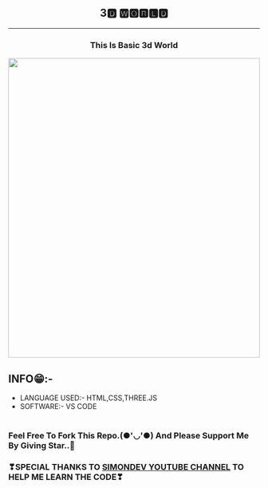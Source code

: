 <h2 align="center">3🅳 🆆🅾🆁🅻🅳</h2><hr>
<h3 align="center">This Is Basic 3d World</h3>
<img src="3dworld.gif" width="100%" height="600px" />

## INFO😁:-
<ul>
<li>LANGUAGE USED:- HTML,CSS,THREE.JS</li>
<li>SOFTWARE:- VS CODE</li>
 <br>
</ul>

### Feel Free To Fork This Repo.(●'◡'●) And Please Support Me By Giving Star..🎇

### ❣SPECIAL THANKS TO <a href="https://youtu.be/PPwR7h5SnOE">SIMONDEV YOUTUBE CHANNEL</a> TO HELP ME LEARN THE CODE❣

